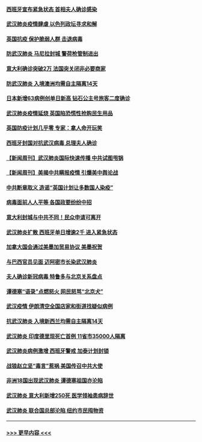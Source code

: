 #### [西班牙宣布紧急状态 首相夫人确诊感染](../pages/prog202/a102800168.md?t=03160031) 
#### [武汉肺炎疫情肆虐 以色列政坛寻求和解](../pages/prog202/a102800151.md?t=03160031) 
#### [英国抗疫 保护脆弱人群 击退病毒](../pages/prog202/a102800145.md?t=03160031) 
#### [防武汉肺炎 马尼拉封城 警荷枪管制进出](../pages/prog202/a102800083.md?t=03160031) 
#### [意大利确诊突破2万 法国突关闭非必要商家](../pages/prog202/a102800071.md?t=03160031) 
#### [防武汉肺炎 入境澳洲均需自主隔离14天](../pages/prog202/a102800049.md?t=03160031) 
#### [日本新增63病例创单日新高 钻石公主号旅客二度确诊](../pages/prog202/a102800002.md?t=03160031) 
#### [武汉肺炎疫情延烧 英国陷恐慌性抢购民生用品](../pages/prog202/a102799980.md?t=03160031) 
#### [英国防疫计划几乎零 专家：拿人命开玩笑](../pages/prog202/a102799943.md?t=03160031) 
#### [西班牙封国对抗武汉病毒 总理夫人确诊](../pages/prog202/a102799930.md?t=03160031) 
#### [【新闻周刊】武汉肺炎国际快速传播 中共试图甩锅](../pages/prog202/a102799845.md?t=03160031) 
#### [【新闻周刊】美揭中共瞒报疫情  引爆美中舆论战](../pages/prog202/a102799836.md?t=03160031) 
#### [中共断章取义 造谣“英国计划让多数国人染疫”](../pages/prog202/a102799810.md?t=03160031) 
#### [病毒面前人人平等 各国政要纷纷中招](../pages/prog202/a102799720.md?t=03160031) 
#### [意大利封城与中共不同！民众申请可离开](../pages/prog202/a102799706.md?t=03160031) 
#### [武汉肺炎扩散 西班牙单日增逾2千 进入紧急状态](../pages/prog202/a102799649.md?t=03160031) 
#### [加拿大国会通过美墨加贸易协议  美墨祝贺](../pages/prog202/a102799636.md?t=03160031) 
#### [与巴西官员见面 迈阿密市长染武汉肺炎](../pages/prog202/a102799484.md?t=03160031) 
#### [夫人确诊新冠病毒 特鲁多与北京关系盘点](../pages/prog202/a102799474.md?t=03160031) 
#### [谭德塞“语录”点燃怒火 网民怒骂“北京犬”](../pages/prog202/a102799480.md?t=03160031) 
#### [武汉疫情 伊朗清空全国店家和街道找疑似病例](../pages/prog202/a102799451.md?t=03160031) 
#### [抗武汉肺炎 入境新西兰均需自主隔离14天](../pages/prog202/a102799406.md?t=03160031) 
#### [武汉肺炎 印度德里现死亡首例 11省市35000人隔离](../pages/prog202/a102799379.md?t=03160031) 
#### [武汉肺炎病例激增 西班牙警戒 加泰计划封锁](../pages/prog202/a102799338.md?t=03160031) 
#### [战狼赵立坚“毒言”惹祸 美国传召中共大使](../pages/prog202/a102799314.md?t=03160031) 
#### [非洲18国出现武汉肺炎 谭德塞祖国亦沦陷](../pages/prog202/a102799302.md?t=03160031) 
#### [武汉肺炎 意大利新增250死 医学领袖患病辞世](../pages/prog202/a102799253.md?t=03160031) 
#### [武汉肺炎 联合国总部沦陷 纽约市民囤物资](../pages/prog202/a102799239.md?t=03160031) 

----
#### [ >>> 更早内容 <<< ](../indexes/prog202-earlier.md)
